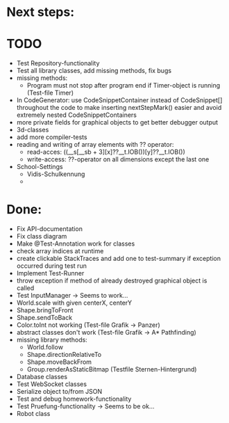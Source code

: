 # Next steps:

# TODO
  * Test Repository-functionality
  * Test all library classes, add missing methods, fix bugs
  * missing methods:
    * Program must not stop after program end if Timer-object is running (Test-file Timer)
  * In CodeGenerator: use CodeSnippetContainer instead of CodeSnippet[] throughout the code to make inserting nextStepMark() easier and avoid extremely nested CodeSnippetContainers
  * more private fields for graphical objects to get better debugger output
  * 3d-classes
  * add more compiler-tests
  * reading and writing of array elements with ?? operator:
    * read-acces: ((__s[__sb + 3][x]??__t.IOB())[y]??__t.IOB())
    * write-access: ??-operator on all dimensions except the last one
  * School-Settings
    * Vidis-Schulkennung
    * 




# Done:
  * Fix API-documentation 
  * Fix class diagram
  * Make @Test-Annotation work for classes
  * check array indices at runtime
  * create clickable StackTraces and add one to test-summary if exception occurred during test run
  * Implement Test-Runner
  * throw exception if method of already destroyed graphical object is called
  * Test InputManager -> Seems to work...
  * World.scale with given centerX, centerY
  * Shape.bringToFront
  * Shape.sendToBack
  * Color.toInt not working (Test-file Grafik -> Panzer)
  * abstract classes don't work (Test-file Grafik -> A* Pathfinding)
  * missing library methods:
    * World.follow
    * Shape.directionRelativeTo
    * Shape.moveBackFrom
    * Group.renderAsStaticBitmap (Testfile Sternen-Hintergrund)
  * Database classes
  * Test WebSocket classes
  * Serialize object to/from JSON
  * Test and debug homework-functionality
  * Test Pruefung-functionality -> Seems to be ok...
  * Robot class
    

 
